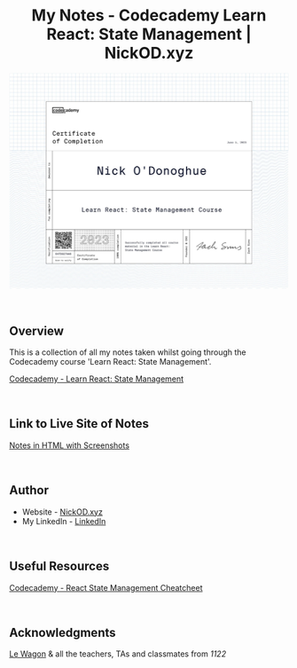 <h1 align="center">My Notes - Codecademy Learn React: State Management | NickOD.xyz</h1>

![Certificate of Completion](./assets/images/Codecademy%20-%20Learn%20React%20State%20Management%20Course.jpg)

<br>

## Overview

This is a collection of all my notes taken whilst going through the Codecademy course 'Learn React: State Management'.

[Codecademy - Learn React: State Management](https://www.codecademy.com/learn/learn-react-state-management)

<br>

## Link to Live Site of Notes

[Notes in HTML with Screenshots](https://nick-odonoghue.github.io/codecademy-learn-react-state-management/)

<br>

## Author

- Website - [NickOD.xyz](http://www.NickOD.xyz)
- My LinkedIn - [LinkedIn](https://www.linkedin.com/in/nick-odonoghue/)

<br>

## Useful Resources

[Codecademy - React State Management Cheatcheet](https://www.codecademy.com/learn/learn-react-state-management/modules/learn-react-stateless-inherit-stateful/cheatsheet)

<br>

## Acknowledgments

[Le Wagon](https://www.lewagon.com/) & all the teachers, TAs and classmates from <em>1122</em>
